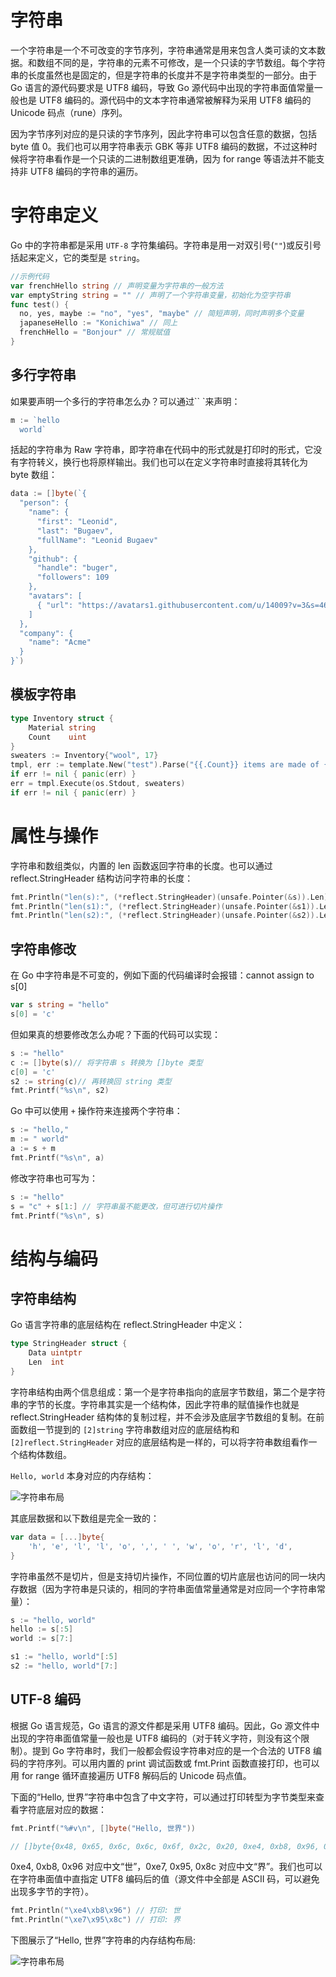 # 字符串

一个字符串是一个不可改变的字节序列，字符串通常是用来包含人类可读的文本数据。和数组不同的是，字符串的元素不可修改，是一个只读的字节数组。每个字符串的长度虽然也是固定的，但是字符串的长度并不是字符串类型的一部分。由于 Go 语言的源代码要求是 UTF8 编码，导致 Go 源代码中出现的字符串面值常量一般也是 UTF8 编码的。源代码中的文本字符串通常被解释为采用 UTF8 编码的 Unicode 码点（rune）序列。

因为字节序列对应的是只读的字节序列，因此字符串可以包含任意的数据，包括 byte 值 0。我们也可以用字符串表示 GBK 等非 UTF8 编码的数据，不过这种时候将字符串看作是一个只读的二进制数组更准确，因为 for range 等语法并不能支持非 UTF8 编码的字符串的遍历。

# 字符串定义

Go 中的字符串都是采用 `UTF-8` 字符集编码。字符串是用一对双引号(`""`)或反引号括起来定义，它的类型是 `string`。

```go
//示例代码
var frenchHello string // 声明变量为字符串的一般方法
var emptyString string = "" // 声明了一个字符串变量，初始化为空字符串
func test() {
  no, yes, maybe := "no", "yes", "maybe" // 简短声明，同时声明多个变量
  japaneseHello := "Konichiwa" // 同上
  frenchHello = "Bonjour" // 常规赋值
}
```

## 多行字符串

如果要声明一个多行的字符串怎么办？可以通过`` `来声明：

```go
m := `hello
  world`
```

括起的字符串为 Raw 字符串，即字符串在代码中的形式就是打印时的形式，它没有字符转义，换行也将原样输出。我们也可以在定义字符串时直接将其转化为 byte 数组：

```go
data := []byte(`{
  "person": {
    "name": {
      "first": "Leonid",
      "last": "Bugaev",
      "fullName": "Leonid Bugaev"
    },
    "github": {
      "handle": "buger",
      "followers": 109
    },
    "avatars": [
      { "url": "https://avatars1.githubusercontent.com/u/14009?v=3&s=460", "type": "thumbnail" }
    ]
  },
  "company": {
    "name": "Acme"
  }
}`)
```

## 模板字符串

```go
type Inventory struct {
	Material string
	Count    uint
}
sweaters := Inventory{"wool", 17}
tmpl, err := template.New("test").Parse("{{.Count}} items are made of {{.Material}}")
if err != nil { panic(err) }
err = tmpl.Execute(os.Stdout, sweaters)
if err != nil { panic(err) }
```

# 属性与操作

字符串和数组类似，内置的 len 函数返回字符串的长度。也可以通过 reflect.StringHeader 结构访问字符串的长度：

```go
fmt.Println("len(s):", (*reflect.StringHeader)(unsafe.Pointer(&s)).Len)   // 12
fmt.Println("len(s1):", (*reflect.StringHeader)(unsafe.Pointer(&s1)).Len) // 5
fmt.Println("len(s2):", (*reflect.StringHeader)(unsafe.Pointer(&s2)).Len) // 5
```

## 字符串修改

在 Go 中字符串是不可变的，例如下面的代码编译时会报错：cannot assign to s[0]

```go
var s string = "hello"
s[0] = 'c'
```

但如果真的想要修改怎么办呢？下面的代码可以实现：

```go
s := "hello"
c := []byte(s)// 将字符串 s 转换为 []byte 类型
c[0] = 'c'
s2 := string(c)// 再转换回 string 类型
fmt.Printf("%s\n", s2)
```

Go 中可以使用 `+` 操作符来连接两个字符串：

```go
s := "hello,"
m := " world"
a := s + m
fmt.Printf("%s\n", a)
```

修改字符串也可写为：

```go
s := "hello"
s = "c" + s[1:] // 字符串虽不能更改，但可进行切片操作
fmt.Printf("%s\n", s)
```

# 结构与编码

## 字符串结构

Go 语言字符串的底层结构在 reflect.StringHeader 中定义：

```go
type StringHeader struct {
	Data uintptr
	Len  int
}
```

字符串结构由两个信息组成：第一个是字符串指向的底层字节数组，第二个是字符串的字节的长度。字符串其实是一个结构体，因此字符串的赋值操作也就是 reflect.StringHeader 结构体的复制过程，并不会涉及底层字节数组的复制。在前面数组一节提到的 `[2]string` 字符串数组对应的底层结构和 `[2]reflect.StringHeader` 对应的底层结构是一样的，可以将字符串数组看作一个结构体数组。

`Hello, world` 本身对应的内存结构：

![字符串布局](https://s2.ax1x.com/2019/11/30/QVyJPJ.png)

其底层数据和以下数组是完全一致的：

```go
var data = [...]byte{
	'h', 'e', 'l', 'l', 'o', ',', ' ', 'w', 'o', 'r', 'l', 'd',
}
```

字符串虽然不是切片，但是支持切片操作，不同位置的切片底层也访问的同一块内存数据（因为字符串是只读的，相同的字符串面值常量通常是对应同一个字符串常量）：

```go
s := "hello, world"
hello := s[:5]
world := s[7:]

s1 := "hello, world"[:5]
s2 := "hello, world"[7:]
```

## UTF-8 编码

根据 Go 语言规范，Go 语言的源文件都是采用 UTF8 编码。因此，Go 源文件中出现的字符串面值常量一般也是 UTF8 编码的（对于转义字符，则没有这个限制）。提到 Go 字符串时，我们一般都会假设字符串对应的是一个合法的 UTF8 编码的字符序列。可以用内置的 print 调试函数或 fmt.Print 函数直接打印，也可以用 for range 循环直接遍历 UTF8 解码后的 Unicode 码点值。

下面的“Hello, 世界”字符串中包含了中文字符，可以通过打印转型为字节类型来查看字符底层对应的数据：

```go
fmt.Printf("%#v\n", []byte("Hello, 世界"))

// []byte{0x48, 0x65, 0x6c, 0x6c, 0x6f, 0x2c, 0x20, 0xe4, 0xb8, 0x96, 0xe7, 0x95, 0x8c}
```

0xe4, 0xb8, 0x96 对应中文“世”，0xe7, 0x95, 0x8c 对应中文“界”。我们也可以在字符串面值中直指定 UTF8 编码后的值（源文件中全部是 ASCII 码，可以避免出现多字节的字符）。

```go
fmt.Println("\xe4\xb8\x96") // 打印: 世
fmt.Println("\xe7\x95\x8c") // 打印: 界
```

下图展示了“Hello, 世界”字符串的内存结构布局:

![字符串布局](https://s2.ax1x.com/2019/11/30/QVctnx.png)
